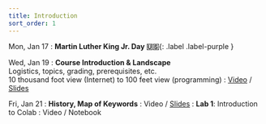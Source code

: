 ```yaml
---
title: Introduction
sort_order: 1
---
```


Mon, Jan 17
: **Martin Luther King Jr. Day 🇺🇸**{: .label .label-purple }

Wed, Jan 19
: **Course Introduction & Landscape** <br/> Logistics, topics, grading, prerequisites, etc. <br/> 10 thousand foot view (Internet) to 100 feet view (programming)
  : [Video](https://courses.grainger.illinois.edu/ece101/sp2022/lectures/ECE101-S22-LECTURE-01.mp4) / [Slides](https://www.dropbox.com/s/ilxtqzygrsaswwx/101-001-introduction-and-landscape.pptx?dl=0)

Fri, Jan 21
: **History, Map of Keywords**
  : Video / [Slides](https://www.dropbox.com/s/b7volhac6j7xrga/101-002-history-keywords.pptx?dl=0)
: **Lab 1**: Introduction to Colab
  : Video / Notebook

